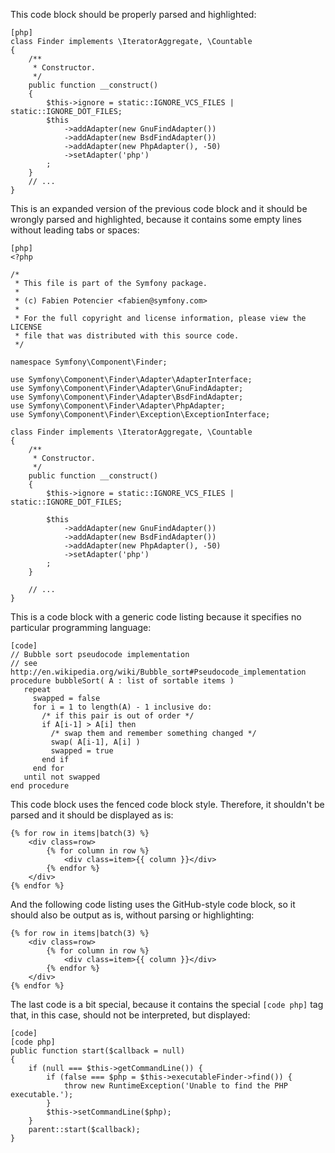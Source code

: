 This code block should be properly parsed and highlighted:

    [php]
    class Finder implements \IteratorAggregate, \Countable
    {
        /**
         * Constructor.
         */
        public function __construct()
        {
            $this->ignore = static::IGNORE_VCS_FILES | static::IGNORE_DOT_FILES;
            $this
                ->addAdapter(new GnuFindAdapter())
                ->addAdapter(new BsdFindAdapter())
                ->addAdapter(new PhpAdapter(), -50)
                ->setAdapter('php')
            ;
        }
        // ...
    }

This is an expanded version of the previous code block and it should be wrongly
parsed and highlighted, because it contains some empty lines without leading
tabs or spaces:

    [php]
    <?php

    /*
     * This file is part of the Symfony package.
     *
     * (c) Fabien Potencier <fabien@symfony.com>
     *
     * For the full copyright and license information, please view the LICENSE
     * file that was distributed with this source code.
     */

    namespace Symfony\Component\Finder;

    use Symfony\Component\Finder\Adapter\AdapterInterface;
    use Symfony\Component\Finder\Adapter\GnuFindAdapter;
    use Symfony\Component\Finder\Adapter\BsdFindAdapter;
    use Symfony\Component\Finder\Adapter\PhpAdapter;
    use Symfony\Component\Finder\Exception\ExceptionInterface;

    class Finder implements \IteratorAggregate, \Countable
    {
        /**
         * Constructor.
         */
        public function __construct()
        {
            $this->ignore = static::IGNORE_VCS_FILES | static::IGNORE_DOT_FILES;

            $this
                ->addAdapter(new GnuFindAdapter())
                ->addAdapter(new BsdFindAdapter())
                ->addAdapter(new PhpAdapter(), -50)
                ->setAdapter('php')
            ;
        }

        // ...
    }

This is a code block with a generic code listing because it specifies no particular
programming language:

    [code]
    // Bubble sort pseudocode implementation
    // see http://en.wikipedia.org/wiki/Bubble_sort#Pseudocode_implementation
    procedure bubbleSort( A : list of sortable items )
       repeat
         swapped = false
         for i = 1 to length(A) - 1 inclusive do:
           /* if this pair is out of order */
           if A[i-1] > A[i] then
             /* swap them and remember something changed */
             swap( A[i-1], A[i] )
             swapped = true
           end if
         end for
       until not swapped
    end procedure

This code block uses the fenced code block style. Therefore, it shouldn't be
parsed and it should be displayed as is:

``` .twig
{% for row in items|batch(3) %}
    <div class=row>
        {% for column in row %}
            <div class=item>{{ column }}</div>
        {% endfor %}
    </div>
{% endfor %}
```

And the following code listing uses the GitHub-style code block, so it should
also be output as is, without parsing or highlighting:

```twig
{% for row in items|batch(3) %}
    <div class=row>
        {% for column in row %}
            <div class=item>{{ column }}</div>
        {% endfor %}
    </div>
{% endfor %}
```

The last code is a bit special, because it contains the special `[code php]` tag
that, in this case, should not be interpreted, but displayed:

    [code]
    [code php]
    public function start($callback = null)
    {
        if (null === $this->getCommandLine()) {
            if (false === $php = $this->executableFinder->find()) {
                throw new RuntimeException('Unable to find the PHP executable.');
            }
            $this->setCommandLine($php);
        }
        parent::start($callback);
    }
